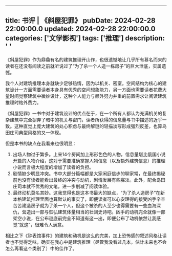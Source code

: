 ---
title: 书评 | 《斜屋犯罪》
pubDate: 2024-02-28 22:00:00.0
updated: 2024-02-28 22:00:00.0
categories: ['文学影视']
tags: ['推理']
description: ' '
------

《斜屋犯罪》作为鼎鼎有名的建筑推理开山作，也很遗憾地让几乎所有慕名而来的读者在还没有阅读之前就听说过了“为了杀一个人造一栋房子”的巨大泄底，实属遗憾。

我个人对建筑推理本身就缺少足够热情，因为以机关、密室。空间结构为核心的建筑诡计一方面需要读者本身具有优秀的空间想象能力，另一方面也需要读者花费大量时间觉察建筑中微妙设计，这种个人能力与额外努力并重的前置需求让阅读建筑推理时格外费力。

《斜屋犯罪》一书中对于建筑设计的优点在于，在一个所有人都认为充满机关的复杂建筑中完全摒弃了暗中的机关与密门，读者所获得的信息量与书中描述的近乎一致。这种直觉上庞大建筑的处心积虑与最终解谜的轻描淡写形成强烈反差，也算岛田庄司典型风格的又一体现。

但是本书的缺点在我看来也很明显：

1. 出场人物过于繁多。上来14个房间加上形形色色的人物，信息量堪比俄国小说开篇的人物介绍，这对于需要准确掌握人物信息（以及额外建筑信息）的推理小说而言极大程度的增加了读者的负担。
2. 剧情缺少明显冲突。书中大部分篇幅都是大家闲庭信步的聊家常，在最终揭秘前也没有读者能看出最终的冲突与动机，剧情发展有些寡淡。此外，配合岛田庄司本就不优秀的文笔，进一步削减了阅读体验。
3. 最终动机莫名其妙。这我觉得也是这本书最大的缺点，“为了杀人造房子”在新本格建筑推理里面也算默认的事实了，即便读者可以心安理得的接受凶手辛辛苦苦建造房子就为了杀一个人，但这个被杀的人至少也得需要有一些血海深仇，营造出一部与恢弘建筑体量相当的壮阔史诗吧。凶手的动机完全就像一部架空小说，在公布谜底前完全不知道有这一出，即便公布了动机依然让我感觉“就这”，很难令人满意。

相比之下《钟表馆事件》的建筑和动机是这么的完美，加上恐怖感的叙述风格让读者也不觉得乏味，确实在我心中是建筑推理（尽管我没看过几本，估计未来也不会怎么再看这个类别了）中的佳作了。
